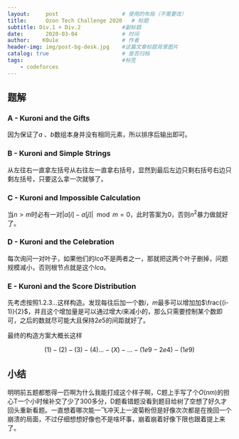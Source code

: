 ```yaml
---
layout:     post   				    # 使用的布局（不需要改）
title:      Ozon Tech Challenge 2020   # 标题 
subtitle: Div.1 + Div.2				#副标题
date:       2020-03-04 				# 时间
author:    K0u1e					# 作者
header-img: img/post-bg-desk.jpg 	#这篇文章标题背景图片
catalog: true 						# 是否归档
tags:								#标签
    - codeforces
---
```


## 题解

### A - Kuroni and the Gifts

因为保证了$a$ 、$b$数组本身并没有相同元素，所以排序后输出即可。

### B - Kuroni and Simple Strings

从左往右一直拿左括号从右往左一直拿右括号，显然到最后左边只剩右括号右边只剩左括号，只要这么拿一次就够了。

### C - Kuroni and Impossible Calculation

当$n>m$时必有一对$|a[i]-a[j]| \mod m=0$，此时答案为0，否则$n^2$暴力做就好了。

### D - Kuroni and the Celebration 

每次询问一对叶子，如果他们的$lca$不是两者之一，那就把这两个叶子删掉，问题规模减小，否则根节点就是这个$lca$。

### E - Kuroni and the Score Distribution

先考虑按照$1.2.3...$这样构造。发现每往后加一个数$i$，$m$最多可以增加加$\frac{(i-1)}{2}$，并且这个增加量是可以通过增大$i$来减小的，那么只需要控制某个数即可，之后的数就尽可能大且保持$2e5$的间距就好了。

最终的构造方案大概长这样

$$
(1)- (2)-(3)-(4)...-(X)-...-(1e9-2e4)-(1e9)
$$

## 小结

明明前五题都憨得一匹啊为什么我能打成这个样子啊，C题上手写了个$O(nm)$的担心T一个小时候补交了少了300多分，D题看错题没看到题目给树了空想了好久才回头重新看题。一直想着哪次能一飞冲天上一波菊粉但是好像次次都是在挽回一个崩溃的局面，不过仔细想想好像也不是啥坏事，崩着崩着好像下限也跟着提上来了。
